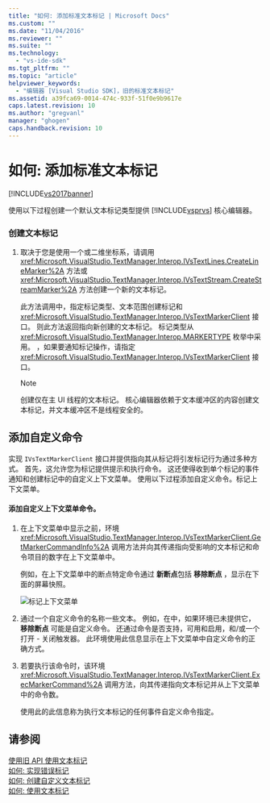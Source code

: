 ```yaml
---
title: "如何: 添加标准文本标记 | Microsoft Docs"
ms.custom: ""
ms.date: "11/04/2016"
ms.reviewer: ""
ms.suite: ""
ms.technology: 
  - "vs-ide-sdk"
ms.tgt_pltfrm: ""
ms.topic: "article"
helpviewer_keywords: 
  - "编辑器 [Visual Studio SDK]，旧的标准文本标记"
ms.assetid: a39fca69-0014-474c-933f-51f0e9b9617e
caps.latest.revision: 10
ms.author: "gregvanl"
manager: "ghogen"
caps.handback.revision: 10
---
```

# 如何: 添加标准文本标记
[!INCLUDE[vs2017banner](../code-quality/includes/vs2017banner.md)]

使用以下过程创建一个默认文本标记类型提供 [!INCLUDE[vsprvs](../code-quality/includes/vsprvs_md.md)] 核心编辑器。  
  
### 创建文本标记  
  
1.  取决于您是使用一个或二维坐标系，请调用 <xref:Microsoft.VisualStudio.TextManager.Interop.IVsTextLines.CreateLineMarker%2A> 方法或 <xref:Microsoft.VisualStudio.TextManager.Interop.IVsTextStream.CreateStreamMarker%2A> 方法创建一个新的文本标记。  
  
     此方法调用中，指定标记类型、文本范围创建标记和 <xref:Microsoft.VisualStudio.TextManager.Interop.IVsTextMarkerClient> 接口。  则此方法返回指向新创建的文本标记。  标记类型从 <xref:Microsoft.VisualStudio.TextManager.Interop.MARKERTYPE> 枚举中采用。  ，如果要通知标记操作，请指定 <xref:Microsoft.VisualStudio.TextManager.Interop.IVsTextMarkerClient> 接口。  
  
    > [!NOTE]
    >  创建仅在主 UI 线程的文本标记。  核心编辑器依赖于文本缓冲区的内容创建文本标记，并文本缓冲区不是线程安全的。  
  
## 添加自定义命令  
 实现 `IVsTextMarkerClient` 接口并提供指向其从标记将引发标记行为通过多种方式。  首先，这允许您为标记提供提示和执行命令。  这还使得收到单个标记的事件通知和创建标记中的自定义上下文菜单。  使用以下过程添加自定义命令。标记上下文菜单。  
  
#### 添加自定义上下文菜单命令。  
  
1.  在上下文菜单中显示之前，环境 <xref:Microsoft.VisualStudio.TextManager.Interop.IVsTextMarkerClient.GetMarkerCommandInfo%2A> 调用方法并向其传递指向受影响的文本标记和命令项目的数字在上下文菜单中。  
  
     例如，在上下文菜单中的断点特定命令通过 **新断点**包括 **移除断点** ，显示在下面的屏幕快照。  
  
     ![标记上下文菜单](../extensibility/media/vsmarkercontextmenu.png "vsMarkercontextmenu")  
  
2.  通过一个自定义命令的名称一些文本。  例如，在中，如果环境已未提供它， **移除断点** 可能是自定义命令。  还通过命令是否支持，可用和启用，和\/或一个打开 \- 关闭触发器。  此环境使用此信息显示在上下文菜单中自定义命令的正确方式。  
  
3.  若要执行该命令时，该环境 <xref:Microsoft.VisualStudio.TextManager.Interop.IVsTextMarkerClient.ExecMarkerCommand%2A> 调用方法，向其传递指向文本标记并从上下文菜单中的命令数。  
  
     使用此的此信息称为执行文本标记的任何事件自定义命令指定。  
  
## 请参阅  
 [使用旧 API 使用文本标记](../extensibility/using-text-markers-with-the-legacy-api.md)   
 [如何: 实现错误标记](../extensibility/how-to-implement-error-markers.md)   
 [如何: 创建自定义文本标记](../extensibility/how-to-create-custom-text-markers.md)   
 [如何: 使用文本标记](../extensibility/how-to-use-text-markers.md)